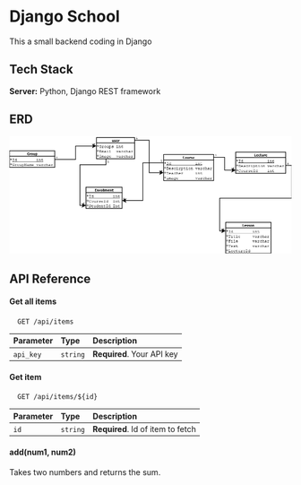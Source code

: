 
# Django School

This a small backend coding in Django


  ## Tech Stack

**Server:** Python, Django REST framework

  
## ERD

![App Screenshot](https://github.com/Ramcode23/schoolApp/blob/main/doc/djangoschool2.png?text=App+Screenshot+Here)

  
## API Reference

#### Get all items

```http
  GET /api/items
```

| Parameter | Type     | Description                |
| :-------- | :------- | :------------------------- |
| `api_key` | `string` | **Required**. Your API key |

#### Get item

```http
  GET /api/items/${id}
```

| Parameter | Type     | Description                       |
| :-------- | :------- | :-------------------------------- |
| `id`      | `string` | **Required**. Id of item to fetch |

#### add(num1, num2)

Takes two numbers and returns the sum.

  
